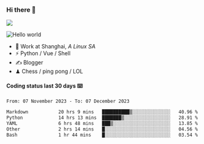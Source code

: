 ### Hi there 👋
![](https://komarev.com/ghpvc/?username=Xuhandsome)


<img src="https://github-readme-stats.vercel.app/api?username=XuHandsome&show_icons=true&theme=merko" alt="Hello world">

<br/>

- 🍻  Work at Shanghai, _A Linux SA_
- ⚡  Python / Vue / Shell
- ✍️  Blogger
- ♟  Chess / ping pong / LOL

#### Coding status last 30 days ⌨️

<!--START_SECTION:waka-->

```txt
From: 07 November 2023 - To: 07 December 2023

Markdown           20 hrs 9 mins   ██████████▒░░░░░░░░░░░░░░   40.96 %
Python             14 hrs 13 mins  ███████▒░░░░░░░░░░░░░░░░░   28.91 %
YAML               6 hrs 48 mins   ███▒░░░░░░░░░░░░░░░░░░░░░   13.85 %
Other              2 hrs 14 mins   █░░░░░░░░░░░░░░░░░░░░░░░░   04.56 %
Bash               1 hr 44 mins    █░░░░░░░░░░░░░░░░░░░░░░░░   03.54 %
```

<!--END_SECTION:waka-->
